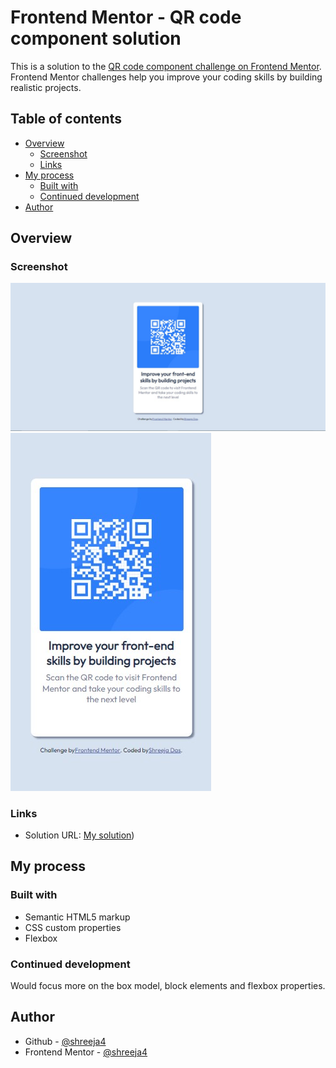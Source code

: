# Frontend Mentor - QR code component solution

This is a solution to the [QR code component challenge on Frontend Mentor](https://www.frontendmentor.io/challenges/qr-code-component-iux_sIO_H). Frontend Mentor challenges help you improve your coding skills by building realistic projects. 

## Table of contents

- [Overview](#overview)
  - [Screenshot](#screenshot)
  - [Links](#links)
- [My process](#my-process)
  - [Built with](#built-with)
  - [Continued development](#continued-development)
- [Author](#author)



## Overview

### Screenshot

![](./Screenshots/desktop.jpg)
![](./Screenshots/mobile.jpg)


### Links

- Solution URL: [My solution](https://github.com/shreeja4/QR-Component-Solution/tree/master))


## My process

### Built with

- Semantic HTML5 markup
- CSS custom properties
- Flexbox


### Continued development

Would focus more on the box model, block elements and flexbox properties.


## Author

- Github - [@shreeja4](https://github.com/shreeja4)
- Frontend Mentor - [@shreeja4](https://www.frontendmentor.io/profile/shreeja4)
